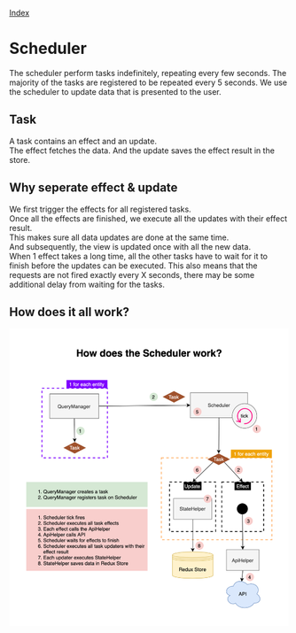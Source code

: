 [Index](./index.md)

# Scheduler

The scheduler perform tasks indefinitely, repeating every few seconds.
The majority of the tasks are registered to be repeated every 5 seconds.
We use the scheduler to update data that is presented to the user.

## Task

A task contains an effect and an update.  
The effect fetches the data. And the update saves the effect result in the store.

## Why seperate effect & update

We first trigger the effects for all registered tasks.  
Once all the effects are finished, we execute all the updates with their effect result.  
This makes sure all data updates are done at the same time.  
And subsequently, the view is updated once with all the new data.  
When 1 effect takes a long time, all the other tasks have to wait for it to finish before the updates can be executed.
This also means that the requests are not fired exactly every X seconds, there may be some additional delay from waiting for the tasks.

## How does it all work?

![Scheduler](./img/scheduler.png)
